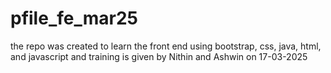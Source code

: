 # pfile_fe_mar25
the repo was created to learn the front end using bootstrap, css, java, html, and javascript and training is given by Nithin and Ashwin on 17-03-2025
